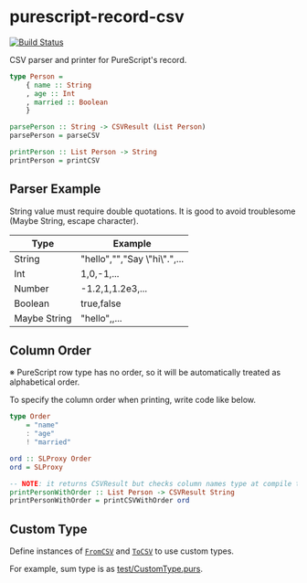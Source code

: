 # purescript-record-csv

[![Build Status](https://travis-ci.com/hjmtql/purescript-record-csv.svg?branch=master)](https://travis-ci.com/hjmtql/purescript-record-csv)

CSV parser and printer for PureScript's record.

``` purescript
type Person =
    { name :: String
    , age :: Int
    , married :: Boolean
    }

parsePerson :: String -> CSVResult (List Person)
parsePerson = parseCSV

printPerson :: List Person -> String
printPerson = printCSV
```

## Parser Example

String value must require double quotations.
It is good to avoid troublesome (Maybe String, escape character).

| Type         | Example                        |
| ------------ | ------------------------------ |
| String       | "hello","","Say \\"hi\\".",... |
| Int          | 1,0,-1,...                     |
| Number       | -1.2,1,1.2e3,...               |
| Boolean      | true,false                     |
| Maybe String | "hello",,...                   |

## Column Order 

※ PureScript row type has no order, so it will be automatically treated as alphabetical order.

To specify the column order when printing, write code like below.

``` purescript
type Order
    = "name"
    : "age"
    ! "married"

ord :: SLProxy Order
ord = SLProxy

-- NOTE: it returns CSVResult but checks column names type at compile time.
printPersonWithOrder :: List Person -> CSVResult String
printPersonWithOrder = printCSVWithOrder ord
```

## Custom Type

Define instances of [`FromCSV`](src/Record/CSV/Parser/FromCSV.purs) and [`ToCSV`](src/Record/CSV/Printer/ToCSV.purs) to use custom types.

For example, sum type is as [test/CustomType.purs](test/CustomType.purs).
